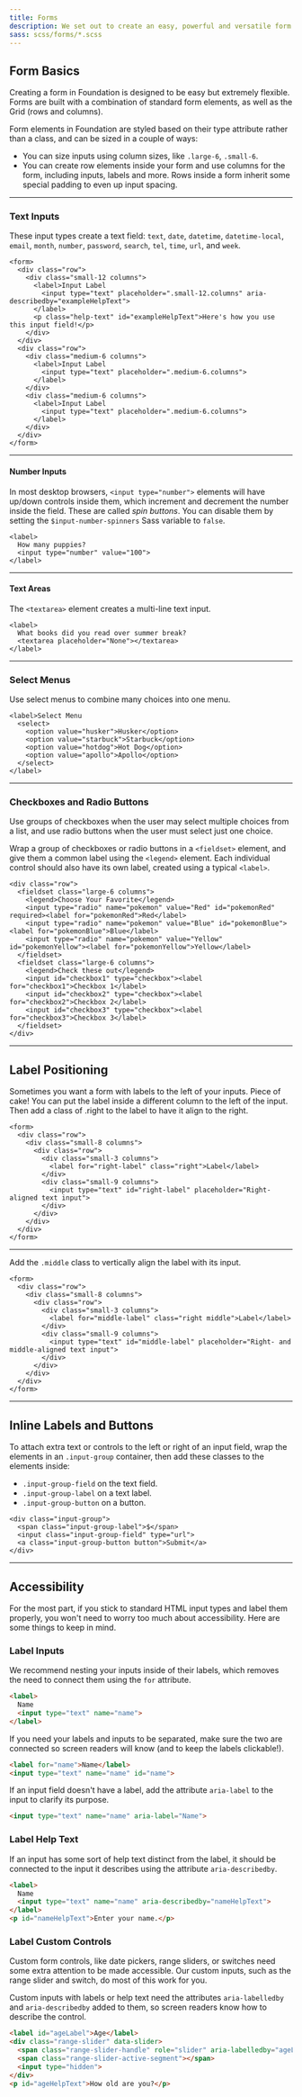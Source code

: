 ```yaml
---
title: Forms
description: We set out to create an easy, powerful and versatile form layout system. A combination of form styles and the Foundation grid means you can do almost anything.
sass: scss/forms/*.scss
---
```


## Form Basics

Creating a form in Foundation is designed to be easy but extremely flexible. Forms are built with a combination of standard form elements, as well as the Grid (rows and columns).

Form elements in Foundation are styled based on their type attribute rather than a class, and can be sized in a couple of ways:

- You can size inputs using column sizes, like `.large-6`, `.small-6`.
- You can create row elements inside your form and use columns for the form, including inputs, labels and more. Rows inside a form inherit some special padding to even up input spacing.

---

### Text Inputs

These input types create a text field: `text`, `date`, `datetime`, `datetime-local`, `email`, `month`, `number`, `password`, `search`, `tel`, `time`, `url`, and `week`.

```html_example
<form>
  <div class="row">
    <div class="small-12 columns">
      <label>Input Label
        <input type="text" placeholder=".small-12.columns" aria-describedby="exampleHelpText">
      </label>
      <p class="help-text" id="exampleHelpText">Here's how you use this input field!</p>
    </div>
  </div>
  <div class="row">
    <div class="medium-6 columns">
      <label>Input Label
        <input type="text" placeholder=".medium-6.columns">
      </label>
    </div>
    <div class="medium-6 columns">
      <label>Input Label
        <input type="text" placeholder=".medium-6.columns">
      </label>
    </div>
  </div>
</form>
```

---

#### Number Inputs

In most desktop browsers, `<input type="number">` elements will have up/down controls inside them, which increment and decrement the number inside the field. These are called *spin buttons*. You can disable them by setting the `$input-number-spinners` Sass variable to `false`.

```html_example
<label>
  How many puppies?
  <input type="number" value="100">
</label>
```

---

#### Text Areas

The `<textarea>` element creates a multi-line text input.

```html_example
<label>
  What books did you read over summer break?
  <textarea placeholder="None"></textarea>
</label>
```

---

### Select Menus

Use select menus to combine many choices into one menu.

```html_example
<label>Select Menu
  <select>
    <option value="husker">Husker</option>
    <option value="starbuck">Starbuck</option>
    <option value="hotdog">Hot Dog</option>
    <option value="apollo">Apollo</option>
  </select>
</label>
```

---

### Checkboxes and Radio Buttons

Use groups of checkboxes when the user may select multiple choices from a list, and use radio buttons when the user must select just one choice.

Wrap a group of checkboxes or radio buttons in a `<fieldset>` element, and give them a common label using the `<legend>` element. Each individual control should also have its own label, created using a typical `<label>`.

```html_example
<div class="row">
  <fieldset class="large-6 columns">
    <legend>Choose Your Favorite</legend>
    <input type="radio" name="pokemon" value="Red" id="pokemonRed" required><label for="pokemonRed">Red</label>
    <input type="radio" name="pokemon" value="Blue" id="pokemonBlue"><label for="pokemonBlue">Blue</label>
    <input type="radio" name="pokemon" value="Yellow" id="pokemonYellow"><label for="pokemonYellow">Yellow</label>
  </fieldset>
  <fieldset class="large-6 columns">
    <legend>Check these out</legend>
    <input id="checkbox1" type="checkbox"><label for="checkbox1">Checkbox 1</label>
    <input id="checkbox2" type="checkbox"><label for="checkbox2">Checkbox 2</label>
    <input id="checkbox3" type="checkbox"><label for="checkbox3">Checkbox 3</label>
  </fieldset>
</div>
```

---

## Label Positioning

Sometimes you want a form with labels to the left of your inputs. Piece of cake! You can put the label inside a different column to the left of the input. Then add a class of .right to the label to have it align to the right.

```html_example
<form>
  <div class="row">
    <div class="small-8 columns">
      <div class="row">
        <div class="small-3 columns">
          <label for="right-label" class="right">Label</label>
        </div>
        <div class="small-9 columns">
          <input type="text" id="right-label" placeholder="Right-aligned text input">
        </div>
      </div>
    </div>
  </div>
</form>
```

---

Add the `.middle` class to vertically align the label with its input.

```html_example
<form>
  <div class="row">
    <div class="small-8 columns">
      <div class="row">
        <div class="small-3 columns">
          <label for="middle-label" class="right middle">Label</label>
        </div>
        <div class="small-9 columns">
          <input type="text" id="middle-label" placeholder="Right- and middle-aligned text input">
        </div>
      </div>
    </div>
  </div>
</form>
```

---

## Inline Labels and Buttons

To attach extra text or controls to the left or right of an input field, wrap the elements in an `.input-group` container, then add these classes to the elements inside:

- `.input-group-field` on the text field.
- `.input-group-label` on a text label.
- `.input-group-button` on a button.

```html_example
<div class="input-group">
  <span class="input-group-label">$</span>
  <input class="input-group-field" type="url">
  <a class="input-group-button button">Submit</a>
</div>
```

---

## Accessibility

For the most part, if you stick to standard HTML input types and label them properly, you won't need to worry too much about accessibility. Here are some things to keep in mind.

### Label Inputs

We recommend nesting your inputs inside of their labels, which removes the need to connect them using the `for` attribute.

```html
<label>
  Name
  <input type="text" name="name">
</label>
```

If you need your labels and inputs to be separated, make sure the two are connected so screen readers will know (and to keep the labels clickable!).

```html
<label for="name">Name</label>
<input type="text" name="name" id="name">
```

If an input field doesn't have a label, add the attribute `aria-label` to the input to clarify its purpose.

```html
<input type="text" name="name" aria-label="Name">
```

### Label Help Text

If an input has some sort of help text distinct from the label, it should be connected to the input it describes using the attribute `aria-describedby`.

```html
<label>
  Name
  <input type="text" name="name" aria-describedby="nameHelpText">
</label>
<p id="nameHelpText">Enter your name.</p>
```

### Label Custom Controls

Custom form controls, like date pickers, range sliders, or switches need some extra attention to be made accessible. Our custom inputs, such as the range slider and switch, do most of this work for you.

Custom inputs with labels or help text need the attributes `aria-labelledby` and `aria-describedby` added to them, so screen readers know how to describe the control.

```html
<label id="ageLabel">Age</label>
<div class="range-slider" data-slider>
  <span class="range-slider-handle" role="slider" aria-labelledby="ageLabel" aria-describedby="ageHelpText"></span>
  <span class="range-slider-active-segment"></span>
  <input type="hidden">
</div>
<p id="ageHelpText">How old are you?</p>
```
